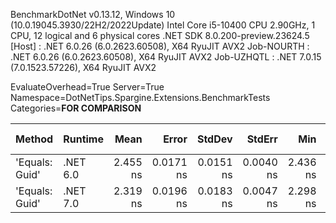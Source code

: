 
BenchmarkDotNet v0.13.12, Windows 10 (10.0.19045.3930/22H2/2022Update)
Intel Core i5-10400 CPU 2.90GHz, 1 CPU, 12 logical and 6 physical cores
.NET SDK 8.0.200-preview.23624.5
  [Host]     : .NET 6.0.26 (6.0.2623.60508), X64 RyuJIT AVX2
  Job-NOURTH : .NET 6.0.26 (6.0.2623.60508), X64 RyuJIT AVX2
  Job-UZHQTL : .NET 7.0.15 (7.0.1523.57226), X64 RyuJIT AVX2

EvaluateOverhead=True  Server=True  Namespace=DotNetTips.Spargine.Extensions.BenchmarkTests  
Categories=**FOR COMPARISON**  

 Method         | Runtime  | Mean     | Error     | StdDev    | StdErr    | Min      | Q1       | Median   | Q3       | Max      | Op/s          | CI99.9% Margin | Iterations | Kurtosis | MValue | Skewness | Rank | LogicalGroup | Baseline | Code Size | Allocated |
--------------- |--------- |---------:|----------:|----------:|----------:|---------:|---------:|---------:|---------:|---------:|--------------:|---------------:|-----------:|---------:|-------:|---------:|-----:|------------- |--------- |----------:|----------:|
 'Equals: Guid' | .NET 6.0 | 2.455 ns | 0.0171 ns | 0.0151 ns | 0.0040 ns | 2.436 ns | 2.447 ns | 2.450 ns | 2.461 ns | 2.487 ns | 407,348,383.3 |      0.0171 ns |      14.00 |    2.275 |  2.000 |   0.7678 |    2 | *            | No       |     117 B |         - |
 'Equals: Guid' | .NET 7.0 | 2.319 ns | 0.0196 ns | 0.0183 ns | 0.0047 ns | 2.298 ns | 2.303 ns | 2.315 ns | 2.335 ns | 2.351 ns | 431,286,511.1 |      0.0196 ns |      15.00 |    1.636 |  2.000 |   0.4950 |    1 | *            | No       |     105 B |         - |
